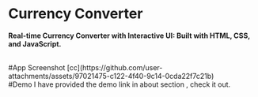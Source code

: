 # Currency Converter

**Real-time Currency Converter with Interactive UI: Built with HTML, CSS, and JavaScript.**

<br>
#App Screenshot
[cc](https://github.com/user-attachments/assets/97021475-c122-4f40-9c14-0cda22f7c21b)

<br>
#Demo
I have provided the demo link in about section , check it out. 
